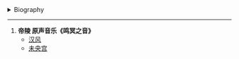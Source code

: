 
<details>
<summary>Biography</summary>

![djuJDm1X](https://thumbsnap.com/i/djuJDm1X.jpg)

?> He is a famous music producer in Mainland China and the chief producer of Transmission Music. In 2005, he produced and launched the solo album "Fear of Losing You" by Taiwanese model singer Zhu Guohao; in 2006, he launched the single "Always Sunny" by new singer-songwriter Wu Yifan: in 2008, he launched the solo single "I Know" by singer Lv Weiwei: in 2008, he was the music producer for the compilation of the world's classic fairy tale cartoons by Taiwan's Youfu Culture Group, creating and producing all the original music; in 2009 In 2009, he was the judge of Jiangsu TV's Absolute Singing Xi'an; in 2009, Shaanxi People's Radio Shaanxi Youth Radio FM105.5 composed and produced the station song "1055"; in 2009, he produced and released the new inspirational single "Next Stop" and music video for the 13th Miss Global Tourism 1st runner-up Li Qing (Li Yishan); in 2010, he composed the theme song "If I can" for the movie "Love at West Lake". In 2011, he was a judge of Hunan TV's Happy China 2011 Happy Girls' Voice Xi'an; in 2012, he produced the new EP "Symbols" for singer Zhou ShangYun of Aina Sky Records; from 2010 to 2012, he wrote the new station song "Love 988" for Shaanxi Radio and Television 988 and its sound recognition system; in 2013, he wrote and produced the station song and sound recognition system for FM1043 Xi'an Traffic and Tourism Radio; in December 2013, he composed and produced the packaging system for FM1043 Xi'an Traffic and Tourism Radio. In December 2013, the soundtrack work "Han Jingdi Yangling" was nominated for the Best Music and Sound Award of the 3rd China Documentary Academy Awards; In 2014, he created and produced the sound recognition packaging system of ETV Xi'an Education Television; On November 24, 2015, the large-scale epic animation documentary "Tomb of the Emperors" was successfully premiered on CCTV10. In 2017, he composed and produced the new digital version of the dance music of the classic Chinese dance drama "Silk Road Flower Rain".

</details>

---

1. **帝陵 原声音乐《鸣冥之音》**
    - [汉风](https://e1.pcloud.link/publink/show?code=XZk6e4ZUlhrIQuoX27ypnyg2OS5fjkhmwek)
    - [未央宫](https://e1.pcloud.link/publink/show?code=XZX6e4ZSBC4AU3mXBV9BhFVXIvgl4bdtz7k)